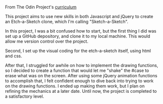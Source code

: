 From The Odin Project's [curriculum](https://www.theodinproject.com/courses/web-development-101/lessons/javascript-and-jquery?ref=lnav)

This project aims to use new skills in both Javascript and jQuery to create an Etch-a-Sketch clone, which I'm calling "Sketch-a-Sketch".

In this project, I was a bit confused how to start, but the first thing I did was set up a GitHub depository, and clone it to my local machine. This would allow me version control over the project.

Second, I set up the visual coding for the etch-a-sketch itself, using html and css.

After that, I struggled for awhile on how to implement the drawing functions, so I decided to create a function that would let me "shake" the #case to erase what was on the screen. After using some jQuery animation functions to accomplish that, I felt confident enough to dive back into trying to work on the drawing functions. I ended up making them work, but I plan on refining the mechanics at a later date. Until now, the project is completed to a satisfactory level.
